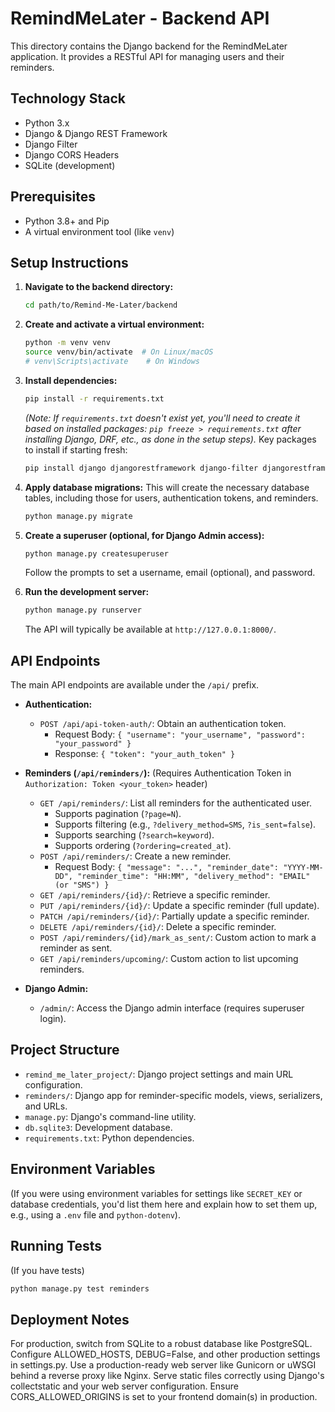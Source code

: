 # RemindMeLater - Backend API

This directory contains the Django backend for the RemindMeLater application. It provides a RESTful API for managing users and their reminders.

## Technology Stack

*   Python 3.x
*   Django & Django REST Framework
*   Django Filter
*   Django CORS Headers
*   SQLite (development)

## Prerequisites

*   Python 3.8+ and Pip
*   A virtual environment tool (like `venv`)

## Setup Instructions

1.  **Navigate to the backend directory:**
    ```bash
    cd path/to/Remind-Me-Later/backend
    ```

2.  **Create and activate a virtual environment:**
    ```bash
    python -m venv venv
    source venv/bin/activate  # On Linux/macOS
    # venv\Scripts\activate    # On Windows
    ```

3.  **Install dependencies:**
    ```bash
    pip install -r requirements.txt
    ```
    *(Note: If `requirements.txt` doesn't exist yet, you'll need to create it based on installed packages: `pip freeze > requirements.txt` after installing Django, DRF, etc., as done in the setup steps).*
    Key packages to install if starting fresh:
    ```bash
    pip install django djangorestframework django-filter djangorestframework-simplejwt django-cors-headers Pillow # Pillow for ImageField if needed in future
    ```


4.  **Apply database migrations:**
    This will create the necessary database tables, including those for users, authentication tokens, and reminders.
    ```bash
    python manage.py migrate
    ```

5.  **Create a superuser (optional, for Django Admin access):**
    ```bash
    python manage.py createsuperuser
    ```
    Follow the prompts to set a username, email (optional), and password.

6.  **Run the development server:**
    ```bash
    python manage.py runserver
    ```
    The API will typically be available at `http://127.0.0.1:8000/`.

## API Endpoints

The main API endpoints are available under the `/api/` prefix.

*   **Authentication:**
    *   `POST /api/api-token-auth/`: Obtain an authentication token.
        *   Request Body: `{ "username": "your_username", "password": "your_password" }`
        *   Response: `{ "token": "your_auth_token" }`
*   **Reminders (`/api/reminders/`):** (Requires Authentication Token in `Authorization: Token <your_token>` header)
    *   `GET /api/reminders/`: List all reminders for the authenticated user.
        *   Supports pagination (`?page=N`).
        *   Supports filtering (e.g., `?delivery_method=SMS`, `?is_sent=false`).
        *   Supports searching (`?search=keyword`).
        *   Supports ordering (`?ordering=created_at`).
    *   `POST /api/reminders/`: Create a new reminder.
        *   Request Body: `{ "message": "...", "reminder_date": "YYYY-MM-DD", "reminder_time": "HH:MM", "delivery_method": "EMAIL" (or "SMS") }`
    *   `GET /api/reminders/{id}/`: Retrieve a specific reminder.
    *   `PUT /api/reminders/{id}/`: Update a specific reminder (full update).
    *   `PATCH /api/reminders/{id}/`: Partially update a specific reminder.
    *   `DELETE /api/reminders/{id}/`: Delete a specific reminder.
    *   `POST /api/reminders/{id}/mark_as_sent/`: Custom action to mark a reminder as sent.
    *   `GET /api/reminders/upcoming/`: Custom action to list upcoming reminders.

*   **Django Admin:**
    *   `/admin/`: Access the Django admin interface (requires superuser login).

## Project Structure

*   `remind_me_later_project/`: Django project settings and main URL configuration.
*   `reminders/`: Django app for reminder-specific models, views, serializers, and URLs.
*   `manage.py`: Django's command-line utility.
*   `db.sqlite3`: Development database.
*   `requirements.txt`: Python dependencies.

## Environment Variables

(If you were using environment variables for settings like `SECRET_KEY` or database credentials, you'd list them here and explain how to set them up, e.g., using a `.env` file and `python-dotenv`).

## Running Tests

(If you have tests)
```bash
python manage.py test reminders
```

## Deployment Notes
For production, switch from SQLite to a robust database like PostgreSQL.
Configure ALLOWED_HOSTS, DEBUG=False, and other production settings in settings.py.
Use a production-ready web server like Gunicorn or uWSGI behind a reverse proxy like Nginx.
Serve static files correctly using Django's collectstatic and your web server configuration.
Ensure CORS_ALLOWED_ORIGINS is set to your frontend domain(s) in production.
